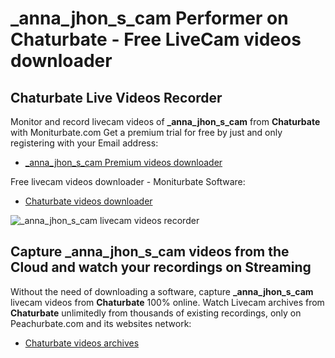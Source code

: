 # _anna_jhon_s_cam Performer on Chaturbate - Free LiveCam videos downloader

## Chaturbate Live Videos Recorder

Monitor and record livecam videos of **_anna_jhon_s_cam** from **Chaturbate** with Moniturbate.com
Get a premium trial for free by just and only registering with your Email address:
* [_anna_jhon_s_cam Premium videos downloader](https://moniturbate.com/request-demo-licence-key.html)

Free livecam videos downloader - Moniturbate Software:
* [Chaturbate videos downloader](https://moniturbate.com/moniturbate-download-software.html)

![_anna_jhon_s_cam livecam videos recorder](https://peachurnet.com/templates/moniturbate-software.png)


## Capture _anna_jhon_s_cam videos from the Cloud and watch your recordings on Streaming

Without the need of downloading a software, capture **_anna_jhon_s_cam** livecam videos from **Chaturbate** 100% online.
Watch Livecam archives from **Chaturbate** unlimitedly from thousands of existing recordings, only on Peachurbate.com and its websites network:
* [Chaturbate videos archives](https://peachurnet.com/)